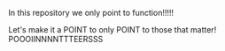 In this repository we only point to function!!!!!

Let's make it a POINT to only POINT to those that matter!
POOOIINNNNTTTEERSSS